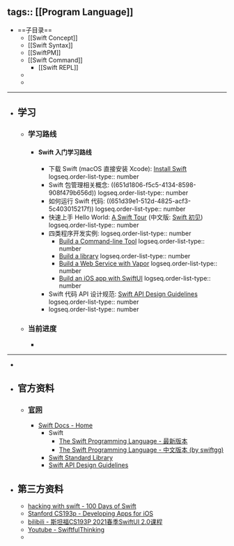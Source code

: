tags:: [[Program Language]]
---

- ==子目录==
	- [[Swift Concept]]
	- [[Swift Syntax]]
	- [[SwiftPM]]
	- [[Swift Command]]
		- [[Swift REPL]]
	-
	-
- ---
- ## 学习
	- ### 学习路线
		- #### Swift 入门学习路线
			- 下载 Swift (macOS 直接安装 Xcode): [Install Swift](https://www.swift.org/install/)
			  logseq.order-list-type:: number
			- Swift 包管理相关概念: ((651d1806-f5c5-4134-8598-908f479b656d))
			  logseq.order-list-type:: number
			- 如何运行 Swift 代码: ((651d39e1-512d-4825-acf3-5c403015217f))
			  logseq.order-list-type:: number
			- 快速上手 Hello World: [A Swift Tour](https://gitbook.swiftgg.team/swift/) (中文版: [Swift 初见](https://gitbook.swiftgg.team/swift/huan-ying-shi-yong-swift/03_a_swift_tour))
			  logseq.order-list-type:: number
			- 四类程序开发实例:
			  logseq.order-list-type:: number
				- [Build a Command-line Tool](https://www.swift.org/getting-started/cli-swiftpm/)
				  logseq.order-list-type:: number
				- [Build a library](https://www.swift.org/getting-started/library-swiftpm/)
				  logseq.order-list-type:: number
				- [Build a Web Service with Vapor](https://www.swift.org/getting-started/vapor-web-server/)
				  logseq.order-list-type:: number
				- [Build an iOS app with SwiftUI](https://www.swift.org/getting-started/swiftui/)
				  logseq.order-list-type:: number
			- Swift 代码 API 设计规范: [Swift API Design Guidelines](https://www.swift.org/documentation/api-design-guidelines/)
			  logseq.order-list-type:: number
			- logseq.order-list-type:: number
	- ### 当前进度
		-
- ---
-
- ## 官方资料
	- ### [官网](https://www.swift.org/)
		- [Swift Docs - Home](https://www.swift.org/documentation/)
			- Swift
				- [The Swift Programming Language - 最新版本](https://docs.swift.org/swift-book/documentation/the-swift-programming-language/)
				- [The Swift Programming Language - 中文版本 (by swiftgg)](https://gitbook.swiftgg.team/swift/)
			- [Swift Standard Library](https://developer.apple.com/documentation/swift/swift-standard-library)
			- [Swift API Design Guidelines](https://www.swift.org/documentation/api-design-guidelines/)
- ## 第三方资料
	- [hacking with swift - 100 Days of Swift](https://www.hackingwithswift.com/100)
	- [Stanford CS193p - Developing Apps for iOS](https://cs193p.sites.stanford.edu/2023)
	- [bilibili - 斯坦福CS193P 2021春季SwiftUI 2.0课程](https://www.bilibili.com/video/BV1q64y1d7x5/?vd_source=2b44b4aaa2e3bce2ee0eff9ff550c6bb)
	- [Youtube - SwiftfulThinking](https://www.youtube.com/@SwiftfulThinking/playlists)
	-